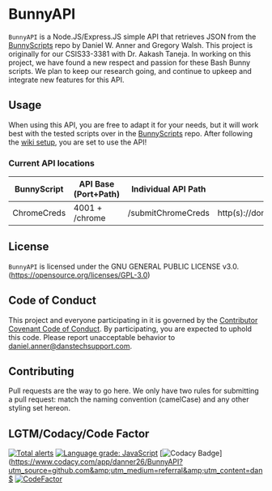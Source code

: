 # BunnyAPI
`BunnyAPI` is a Node.JS/Express.JS simple API that retrieves JSON from the [BunnyScripts](https://github.com/danner26/BunnyScripts) repo by Daniel W. Anner and Gregory Walsh. This project is originally for our CSIS33-3381 with Dr. Aakash Taneja. In working on this project, we have found a new respect and passion for these Bash Bunny scripts. We plan to keep our research going, and continue to upkeep and integrate new features for this API.

## Usage
When using this API, you are free to adapt it for your needs, but it will work best with the tested scripts over in the [BunnyScripts](https://github.com/danner26/BunnyScripts) repo. After following the [wiki setup](https://github.com/danner26/BunnyAPI/wiki/Setup-Install-Guide), you are set to use the API!

### Current API locations
| BunnyScript       | API Base (Port+Path) | Individual API Path | Full API Path                                      |
| ----------------- | -------------------- | ------------------- | -------------------------------------------------- |
| ChromeCreds       | 4001 + /chrome       | /submitChromeCreds  | http(s)://domain.tld:4001/chrome/submitChromeCreds |

## License
`BunnyAPI` is licensed under the GNU GENERAL PUBLIC LICENSE v3.0. (https://opensource.org/licenses/GPL-3.0)

## Code of Conduct
This project and everyone participating in it is governed by the [Contributor Covenant Code of Conduct](CODE_OF_CONDUCT.md). By participating, you are expected to uphold this code. Please report unacceptable behavior to [daniel.anner@danstechsupport.com](mailto:daniel.anner@danstechsupport.com).

## Contributing
Pull requests are the way to go here. We only have two rules for submitting a pull request: match the naming convention (camelCase) and any other styling set hereon. 

## LGTM/Codacy/Code Factor
[![Total alerts](https://img.shields.io/lgtm/alerts/g/danner26/BunnyAPI.svg?logo=lgtm&logoWidth=18)](https://lgtm.com/projects/g/danner26/BunnyAPI/alerts/)
[![Language grade: JavaScript](https://img.shields.io/lgtm/grade/javascript/g/danner26/BunnyAPI.svg?logo=lgtm&logoWidth=18)](https://lgtm.com/projects/g/danner26/BunnyAPI/context:javascript)
[![Codacy 
Badge](https://api.codacy.com/project/badge/Grade/cdaf726373fa4744be72cd39e3bca465)](https://www.codacy.com/app/danner26/BunnyAPI?utm_source=github.com&amp;utm_medium=referral&amp;utm_content=dan$
[![CodeFactor](https://www.codefactor.io/repository/github/danner26/bunnyapi/badge)](https://www.codefactor.io/repository/github/danner26/bunnyapi)
